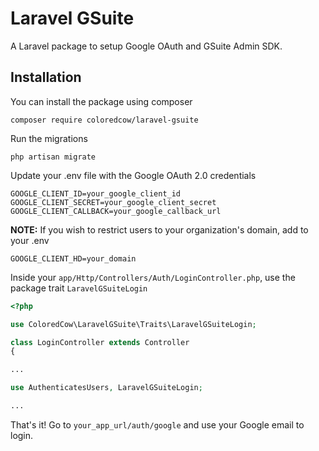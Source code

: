 # Laravel GSuite
A Laravel package to setup Google OAuth and GSuite Admin SDK.

## Installation
You can install the package using composer
```
composer require coloredcow/laravel-gsuite
```

Run the migrations
```
php artisan migrate
```

Update your .env file with the Google OAuth 2.0 credentials
```
GOOGLE_CLIENT_ID=your_google_client_id
GOOGLE_CLIENT_SECRET=your_google_client_secret
GOOGLE_CLIENT_CALLBACK=your_google_callback_url
```

**NOTE:** If you wish to restrict users to your organization's domain, add to your .env
```
GOOGLE_CLIENT_HD=your_domain
```

Inside your `app/Http/Controllers/Auth/LoginController.php`, use the package trait `LaravelGSuiteLogin`
```php
<?php

use ColoredCow\LaravelGSuite\Traits\LaravelGSuiteLogin;

class LoginController extends Controller
{

...

use AuthenticatesUsers, LaravelGSuiteLogin;

...
```

That's it! Go to `your_app_url/auth/google` and use your Google email to login.
